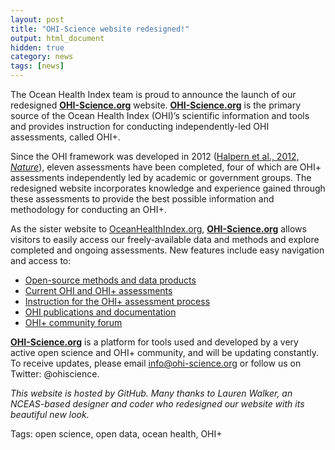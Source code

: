 ```yaml
---
layout: post
title: "OHI-Science website redesigned!"
output: html_document
hidden: true
category: news
tags: [news]
---
```


The Ocean Health Index team is proud to announce the launch of our redesigned [**OHI-Science.org**](http://ohi-science.org/) website. [**OHI-Science.org**](http://ohi-science.org/) is the primary source of the Ocean Health Index (OHI)’s scientific information and tools and provides instruction for conducting independently-led OHI assessments, called OHI+.

Since the OHI framework was developed in 2012 ([Halpern et al., 2012, *Nature*](/resources/publications#global)), eleven assessments have been completed, four of which are OHI+ assessments independently led by academic or government groups. The redesigned website incorporates knowledge and experience gained through these assessments to provide the best possible information and methodology for conducting an OHI+.

As the sister website to [OceanHealthIndex.org](http://oceanhealthindex.org), [**OHI-Science.org**](http://ohi-science.org/) allows visitors to easily access our freely-available data and methods and explore completed and ongoing assessments. New features include easy navigation and access to: 

* [Open-source methods and data products](/resources/tools) 
* [Current OHI and OHI+ assessments](/projects)
* [Instruction for the OHI+ assessment process](/phases)
* [OHI publications and documentation](/resources/publications)
* [OHI+ community forum](/forum)

[**OHI-Science.org**](http://ohi-science.org/) is a platform for tools used and developed by a very active open science and OHI+ community, and will be updating constantly. To receive updates, please email info@ohi-science.org or follow us on Twitter: @ohiscience. 


*This website is hosted by GitHub. Many thanks to Lauren Walker, an NCEAS-based designer and coder who redesigned our website with its beautiful new look.*  


Tags: open science, open data, ocean health, OHI+
